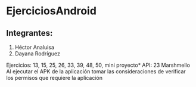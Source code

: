 # EjerciciosAndroid
Integrantes:
----------------------------
<ol>
  <li>Héctor Analuisa</li>
  <li>Dayana Rodríguez</li>
</ol>
  

Ejercicios: 13, 15, 25, 26, 33, 39, 48, 50, mini proyecto*
API: 23 Marshmello
Al ejecutar el APK de la aplicación tomar las consideraciones de verificar los permisos que requiere la aplicación 
